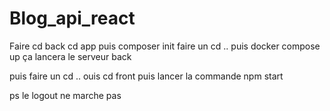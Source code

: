 # Blog_api_react
Faire cd back cd app puis composer init
faire un cd .. puis docker compose up ça lancera le serveur back

puis faire un cd .. ouis cd front
puis lancer la commande npm start

ps le logout ne marche pas
